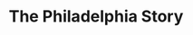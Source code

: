 ---
title: The Philadelphia Story
year: 1946
opening_date: 1946-01-18
closing_date: 1946-01-25
layout: productions
image:
image_caption:
image_credit:
playbill: 
category: 
details:
  Theatre: Theatre Jacksonville
  Venue: Little Theatre
cast:
  Alexander (Sandy) Lord: Milton Rehberg
  C.K. Dexter Haven: Frank Davis
  Dinah Lord: Carole Coleman
  Dr. Parsons:
    - Albert Hedison
    - Seth Teasdale
  Elizabeth (Liz) Imbrie: Gerri Turbow
  Elsie: Sarah McRae
  George Kittredge: Joe Reaves
  Mac: Nicholas Volpe
  Macaulay (Mike) Connor: Jarl Victor
  Margaret Lord: Elva Stein
  May: Betty Thornton
  Seth Lord: A.D. Smith
  Thomas: Tom Keating
  Tracy Lord: Flonnie Anders
  William (Uncle Willie) Tracy: Roy Meischner
crew:
  Assistant Stage Manager: Tom Keating
  Director: L. Bramer Carlson
  Make-up Chairman: Elmo Lehman
  Make-up:
      - Lucy Dalton
  Music and Sound: Morty Turbow
  Painting and Construction:
    - Ann Hirth
    - Bradley Geiger
    - Bryant Simms
    - Carol Corbett
    - Dorothy Greenlaw
    - Edythe Guernsey, Jr.
    - Fontaine Heriot
    - Hinkley Greenlaw
    - Jacquelyn Trevine
    - Joyce Hall
    - Joyce Tritot
    - Judy Barsh
    - Maudie LeBrun
    - Morty Turbow
    - Natalie Hart
    - R.S. Heriot
    - Shirley Cadle
    - Simms
    - Virgia Noble
  Photographs in Lobby: Robert F. Marsh
  Portraits in Lobby: Nicholas Volpe
  Properties:
    - Betty Thornton
    - Frances Elliot
    - Jeanne Ostner
    - Martha Pattishal
    - Soula Smith
  Set and Lighting Design: Duke LeBrun
  Stage Manager: Helen Kriebs
  Switchboard: Dorothy Greenlaw
  Wardrobe:
    - Boots Royall
    - Edith Garrison
    - Gerda Bower
    - Laurine Moore
    - Louise Tennent, Jr.
    - Lucy Dalton
    - Meg Diamond
    - Sarah McRae
    - Virgina Smith
orchestra:
external_links:
---